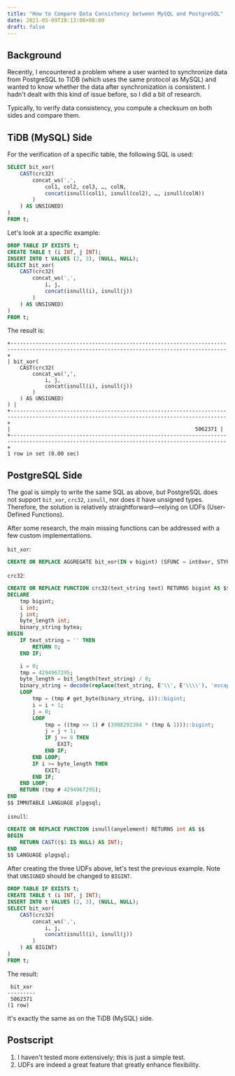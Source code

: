 ```yaml
---
title: "How to Compare Data Consistency between MySQL and PostgreSQL"
date: 2021-05-09T18:13:00+08:00
draft: false
---
```


## Background

Recently, I encountered a problem where a user wanted to synchronize data from PostgreSQL to TiDB (which uses the same protocol as MySQL) and wanted to know whether the data after synchronization is consistent. I hadn't dealt with this kind of issue before, so I did a bit of research.

Typically, to verify data consistency, you compute a checksum on both sides and compare them.

## TiDB (MySQL) Side

For the verification of a specific table, the following SQL is used:

```SQL
SELECT bit_xor(
    CAST(crc32(
        concat_ws(',',
            col1, col2, col3, …, colN,
            concat(isnull(col1), isnull(col2), …, isnull(colN))
        )
    ) AS UNSIGNED)
)
FROM t;
```

Let's look at a specific example:

```SQL
DROP TABLE IF EXISTS t;
CREATE TABLE t (i INT, j INT);
INSERT INTO t VALUES (2, 3), (NULL, NULL);
SELECT bit_xor(
    CAST(crc32(
        concat_ws(',',
            i, j,
            concat(isnull(i), isnull(j))
        )
    ) AS UNSIGNED)
)
FROM t;
```

The result is:

```text
+-------------------------------------------------------------------------------------------------------------------------------------------+
| bit_xor(
    CAST(crc32(
        concat_ws(',',
            i, j,
            concat(isnull(i), isnull(j))
        )
    ) AS UNSIGNED)
) |
+-------------------------------------------------------------------------------------------------------------------------------------------+
|                                                           5062371 |
+-------------------------------------------------------------------------------------------------------------------------------------------+
1 row in set (0.00 sec)
```

## PostgreSQL Side

The goal is simply to write the same SQL as above, but PostgreSQL does not support `bit_xor`, `crc32`, `isnull`, nor does it have unsigned types. Therefore, the solution is relatively straightforward—relying on UDFs (User-Defined Functions).

After some research, the main missing functions can be addressed with a few custom implementations.

`bit_xor`:

```SQL
CREATE OR REPLACE AGGREGATE bit_xor(IN v bigint) (SFUNC = int8xor, STYPE = bigint);
```

`crc32`:

```SQL
CREATE OR REPLACE FUNCTION crc32(text_string text) RETURNS bigint AS $$
DECLARE
    tmp bigint;
    i int;
    j int;
    byte_length int;
    binary_string bytea;
BEGIN
    IF text_string = '' THEN
        RETURN 0;
    END IF;

    i = 0;
    tmp = 4294967295;
    byte_length = bit_length(text_string) / 8;
    binary_string = decode(replace(text_string, E'\\', E'\\\\'), 'escape');
    LOOP
        tmp = (tmp # get_byte(binary_string, i))::bigint;
        i = i + 1;
        j = 0;
        LOOP
            tmp = ((tmp >> 1) # (3988292384 * (tmp & 1)))::bigint;
            j = j + 1;
            IF j >= 8 THEN
                EXIT;
            END IF;
        END LOOP;
        IF i >= byte_length THEN
            EXIT;
        END IF;
    END LOOP;
    RETURN (tmp # 4294967295);
END
$$ IMMUTABLE LANGUAGE plpgsql;
```

`isnull`:

```SQL
CREATE OR REPLACE FUNCTION isnull(anyelement) RETURNS int AS $$
BEGIN
    RETURN CAST(($1 IS NULL) AS INT);
END
$$ LANGUAGE plpgsql;
```

After creating the three UDFs above, let's test the previous example. Note that `UNSIGNED` should be changed to `BIGINT`.

```SQL
DROP TABLE IF EXISTS t;
CREATE TABLE t (i INT, j INT);
INSERT INTO t VALUES (2, 3), (NULL, NULL);
SELECT bit_xor(
    CAST(crc32(
        concat_ws(',',
            i, j,
            concat(isnull(i), isnull(j))
        )
    ) AS BIGINT)
)
FROM t;
```

The result:

```text
 bit_xor
---------
 5062371
(1 row)
```

It's exactly the same as on the TiDB (MySQL) side.

## Postscript

1. I haven't tested more extensively; this is just a simple test.
2. UDFs are indeed a great feature that greatly enhance flexibility.